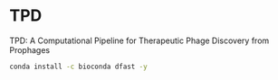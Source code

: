 # TPD
TPD: A Computational Pipeline for Therapeutic Phage Discovery from Prophages

```sh
conda install -c bioconda dfast -y
```
